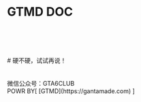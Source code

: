 # GTMD DOC
<br>
<br>
<br>
<br>
# 硬不硬，试试再说！
<br>
<br>
<br>
 微信公众号：GTA6CLUB
 <br>
POWR BY[ [GTMD](https://gantamade.com) ]
